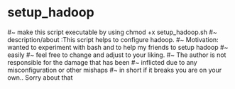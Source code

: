 # setup_hadoop
#~ make this script executable by using chmod +x setup_hadoop.sh
#~ description/about     :This script helps to configure hadoop.
#~ Motivation: wanted to experiment with bash and to help my friends to setup hadoop   #~ easily 
#~ feel free to change and adjust to your liking. 
#~ The author is not responsible for the damage that has been
#~ inflicted due to any misconfiguration or other mishaps
#~ in short if it breaks you are on your own.. Sorry about that